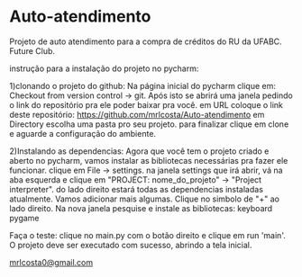 # Auto-atendimento
Projeto de auto atendimento para a compra de créditos do RU da UFABC. 
Future Club.

instrução para a instalação do projeto no pycharm:



1)clonando o projeto do github:
Na página inicial do pycharm clique em: Checkout from version control -> git.
Após isto se abrirá uma janela pedindo o link do repositório pra ele poder baixar pra você.
em URL coloque o link deste repositório: https://github.com/mrlcosta/Auto-atendimento
em Directory escolha uma pasta pro seu projeto.
para finalizar clique em clone e aguarde a configuração do ambiente.

2)Instalando as dependencias:
Agora que você tem o projeto criado e aberto no pycharm, vamos instalar as bibliotecas necessárias pra fazer ele funcionar.
clique em File -> settings.
na janela settings que irá abrir, vá na aba esquerda e clique em "PROJECT: nome_do_projeto" -> "Project interpreter".
do lado direito estará todas as dependencias instaladas atualmente. Vamos adicionar mais algumas.
Clique no simbolo de "+" ao lado direito. Na nova janela pesquise e instale as bibliotecas:
keyboard
pygame

Faça o teste: clique no main.py com o botão direito e clique em run 'main'. O projeto deve ser executado com sucesso, abrindo a tela inicial.

mrlcosta0@gmail.com
